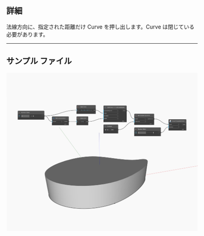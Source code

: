 ## 詳細
法線方向に、指定された距離だけ Curve を押し出します。Curve は閉じている必要があります。
___
## サンプル ファイル

![ExtrudeAsSolid (distance)](./Autodesk.DesignScript.Geometry.Curve.ExtrudeAsSolid(distance)_img.jpg)

